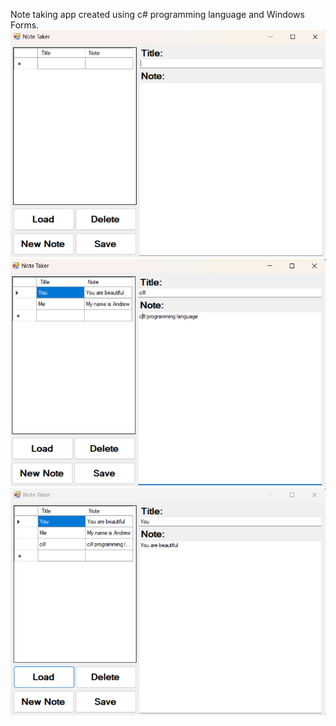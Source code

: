 Note taking app created using c# programming language and Windows Forms.
![alt image](https://github.com/romannomad/NoteTakingApp/blob/master/1.png)
![alt image](https://github.com/romannomad/NoteTakingApp/blob/master/2.png)
![alt image](https://github.com/romannomad/NoteTakingApp/blob/master/3.png)
